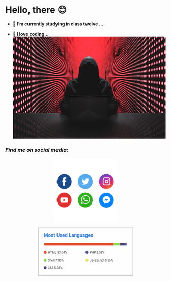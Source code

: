 # Hello, there 😊

- __📖 I’m currently studying in class twelve ...__

- **💙 I love coding...**
![](photo.jpeg)  

### <i>Find me on social media:</i>
<p align="center">
<a href="https://cutt.ly/rabbi"><img src="social.png" alt="" width="200px" height="200px">
</a></p> 


<p align="center">
<img src="20211222_091331.jpg" alt="" width="300px" height="150px">
</p> 
